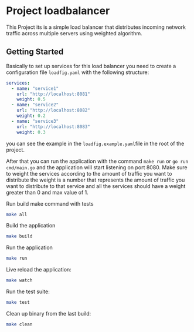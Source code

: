 # Project loadbalancer

This Project its is a simple load balancer that distributes incoming network traffic across multiple servers  using  weighted algorithm.

## Getting Started

Basically to set up services for this load balancer you need to create a configuration file `loadfig.yaml` with the following structure:

```yaml
services:
  - name: "service1"
    url: "http://localhost:8081"
    weight: 0.5
  - name: "service2"
    url: "http://localhost:8082"
    weight: 0.2
  - name: "service3"
    url: "http://localhost:8083"
    weight: 0.3
```

you can see the example in the `loadfig.example.yaml`file in the root of the project.

After that you can run the application with the command `make run` or `go run cmd/main.go` and the application will start listening on port 8080. Make sure to weight the services according to the amount of traffic you want to distribute the weight is a number that represents the amount of traffic you want to distribute to that service and all the services should have a weight greater than 0 and max value of 1.

Run build make command with tests

```bash
make all
```

Build the application

```bash
make build
```

Run the application

```bash
make run
```

Live reload the application:

```bash
make watch
```

Run the test suite:

```bash
make test
```

Clean up binary from the last build:

```bash
make clean
```
